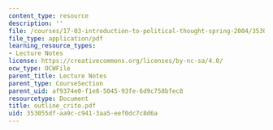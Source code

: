 ```yaml
---
content_type: resource
description: ''
file: /courses/17-03-introduction-to-political-thought-spring-2004/353055dfaa9cc9413aa5eef0dc7c8d6a_outline_crito.pdf
file_type: application/pdf
learning_resource_types:
- Lecture Notes
license: https://creativecommons.org/licenses/by-nc-sa/4.0/
ocw_type: OCWFile
parent_title: Lecture Notes
parent_type: CourseSection
parent_uid: af9374e0-f1e8-5045-93fe-6d9c758bfec8
resourcetype: Document
title: outline_crito.pdf
uid: 353055df-aa9c-c941-3aa5-eef0dc7c8d6a
---
```

